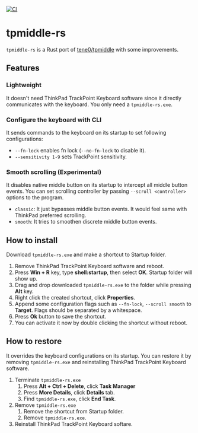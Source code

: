 [![CI](https://github.com/foriequal0/tpmiddle-rs/workflows/CI/badge.svg?branch=master&event=push)](https://github.com/foriequal0/tpmiddle-rs/actions?query=workflow%3ACI+event%3Apush+branch%3Amaster)

tpmiddle-rs
===========

`tpmiddle-rs` is a Rust port of [tene0/tpmiddle](https://github.com/tene0/tpmiddle) with some improvements.

## Features

### Lightweight

It doesn't need ThinkPad TrackPoint Keyboard software since it directly communicates with the keyboard.
You only need a `tpmiddle-rs.exe`.

### Configure the keyboard with CLI

It sends commands to the keyboard on its startup to set following configurations:

  * `--fn-lock` enables fn lock (`--no-fn-lock` to disable it).
  * `--sensitivity 1-9` sets TrackPoint sensitivity.

### Smooth scrolling (Experimental)

It disables native middle button on its startup to intercept all middle button events.
You can set scrolling controller by passing `--scroll <controller>` options to the program.

 * `classic`: It just bypasses middle button events. It would feel same with ThinkPad preferred scrolling.
 * `smooth`: It tries to smoothen discrete middle button events.

## How to install

Download `tpmiddle-rs.exe` and make a shortcut to Startup folder.

1. Remove ThinkPad TrackPoint Keyboard software and reboot.
1. Press **Win + R** key, type **shell:startup**, then select **OK**. Startup folder will show up.
1. Drag and drop downloaded `tpmiddle-rs.exe` to the folder while pressing **Alt** key.
1. Right click the created shortcut, click **Properties**.
1. Append some configuration flags such as `--fn-lock`, `--scroll smooth` to **Target**.
   Flags should be separated by a whitespace.
1. Press **Ok** button to save the shortcut.
1. You can activate it now by double clicking the shortcut without reboot.

## How to restore

It overrides the keyboard configurations on its startup.
You can restore it by removing `tpmiddle-rs.exe` and reinstalling ThinkPad TrackPoint Keyboard software.

1. Terminate `tpmiddle-rs.exe`
   1. Press **Alt + Ctrl + Delete**, click **Task Manager**
   1. Press **More Details**, click **Details** tab.
   1. Find `tpmiddle-rs.exe`, click **End Task**.
1. Remove `tpmiddle-rs.exe`
   1. Remove the shortcut from Startup folder.
   1. Remove `tpmiddle-rs.exe`.
1. Reinstall ThinkPad TrackPoint Keyboard softare.